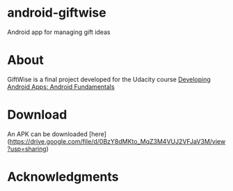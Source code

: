 # android-giftwise
Android app for managing gift ideas 

# About
GiftWise is a final project developed for the Udacity course [Developing Android Apps: Android Fundamentals](https://www.udacity.com/course/ud853)

# Download
An APK can be downloaded [here] (https://drive.google.com/file/d/0BzY8dMKto_MqZ3M4VUJ2VFJaV3M/view?usp=sharing)


# Acknowledgments
